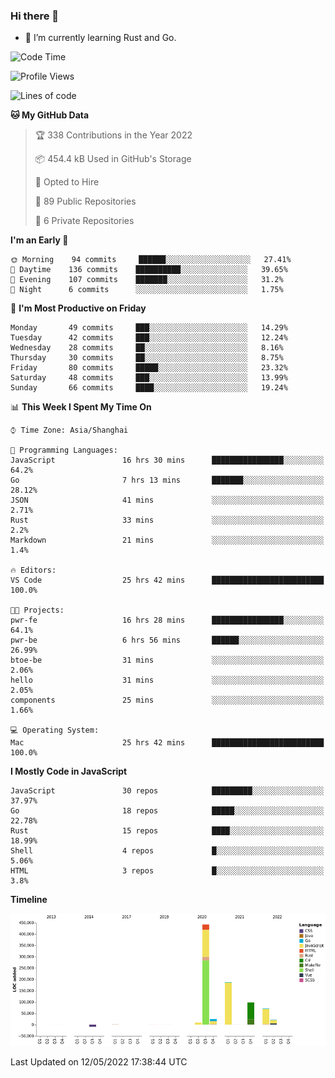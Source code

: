 ### Hi there 👋

- 🌱 I’m currently learning Rust and Go.

<!--START_SECTION:waka-->
![Code Time](http://img.shields.io/badge/Code%20Time-377%20hrs%2019%20mins-blue)

![Profile Views](http://img.shields.io/badge/Profile%20Views-1-blue)

![Lines of code](https://img.shields.io/badge/From%20Hello%20World%20I%27ve%20Written-852%20Thousand%20lines%20of%20code-blue)

**🐱 My GitHub Data** 

> 🏆 338 Contributions in the Year 2022
 > 
> 📦 454.4 kB Used in GitHub's Storage 
 > 
> 💼 Opted to Hire
 > 
> 📜 89 Public Repositories 
 > 
> 🔑 6 Private Repositories  
 > 
**I'm an Early 🐤** 

```text
🌞 Morning    94 commits     ██████░░░░░░░░░░░░░░░░░░░   27.41% 
🌆 Daytime    136 commits    ██████████░░░░░░░░░░░░░░░   39.65% 
🌃 Evening    107 commits    ███████░░░░░░░░░░░░░░░░░░   31.2% 
🌙 Night      6 commits      ░░░░░░░░░░░░░░░░░░░░░░░░░   1.75%

```
📅 **I'm Most Productive on Friday** 

```text
Monday       49 commits     ███░░░░░░░░░░░░░░░░░░░░░░   14.29% 
Tuesday      42 commits     ███░░░░░░░░░░░░░░░░░░░░░░   12.24% 
Wednesday    28 commits     ██░░░░░░░░░░░░░░░░░░░░░░░   8.16% 
Thursday     30 commits     ██░░░░░░░░░░░░░░░░░░░░░░░   8.75% 
Friday       80 commits     █████░░░░░░░░░░░░░░░░░░░░   23.32% 
Saturday     48 commits     ███░░░░░░░░░░░░░░░░░░░░░░   13.99% 
Sunday       66 commits     ████░░░░░░░░░░░░░░░░░░░░░   19.24%

```


📊 **This Week I Spent My Time On** 

```text
⌚︎ Time Zone: Asia/Shanghai

💬 Programming Languages: 
JavaScript               16 hrs 30 mins      ████████████████░░░░░░░░░   64.2% 
Go                       7 hrs 13 mins       ███████░░░░░░░░░░░░░░░░░░   28.12% 
JSON                     41 mins             ░░░░░░░░░░░░░░░░░░░░░░░░░   2.71% 
Rust                     33 mins             ░░░░░░░░░░░░░░░░░░░░░░░░░   2.2% 
Markdown                 21 mins             ░░░░░░░░░░░░░░░░░░░░░░░░░   1.4%

🔥 Editors: 
VS Code                  25 hrs 42 mins      █████████████████████████   100.0%

🐱‍💻 Projects: 
pwr-fe                   16 hrs 28 mins      ████████████████░░░░░░░░░   64.1% 
pwr-be                   6 hrs 56 mins       ██████░░░░░░░░░░░░░░░░░░░   26.99% 
btoe-be                  31 mins             ░░░░░░░░░░░░░░░░░░░░░░░░░   2.06% 
hello                    31 mins             ░░░░░░░░░░░░░░░░░░░░░░░░░   2.05% 
components               25 mins             ░░░░░░░░░░░░░░░░░░░░░░░░░   1.66%

💻 Operating System: 
Mac                      25 hrs 42 mins      █████████████████████████   100.0%

```

**I Mostly Code in JavaScript** 

```text
JavaScript               30 repos            █████████░░░░░░░░░░░░░░░░   37.97% 
Go                       18 repos            █████░░░░░░░░░░░░░░░░░░░░   22.78% 
Rust                     15 repos            ████░░░░░░░░░░░░░░░░░░░░░   18.99% 
Shell                    4 repos             █░░░░░░░░░░░░░░░░░░░░░░░░   5.06% 
HTML                     3 repos             █░░░░░░░░░░░░░░░░░░░░░░░░   3.8%

```


**Timeline**

![Chart not found](https://raw.githubusercontent.com/elton/elton/main/charts/bar_graph.png) 


 Last Updated on 12/05/2022 17:38:44 UTC
<!--END_SECTION:waka-->

<!--
**elton/elton** is a ✨ _special_ ✨ repository because its `README.md` (this file) appears on your GitHub profile.

Here are some ideas to get you started:

- 🔭 I’m currently working on ...
- 🌱 I’m currently learning ...
- 👯 I’m looking to collaborate on ...
- 🤔 I’m looking for help with ...
- 💬 Ask me about ...
- 📫 How to reach me: ...
- 😄 Pronouns: ...
- ⚡ Fun fact: ...
-->
